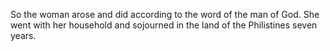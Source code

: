 So the woman arose and did according to the word of the man of God. She went with her household and sojourned in the land of the Philistines seven years.
